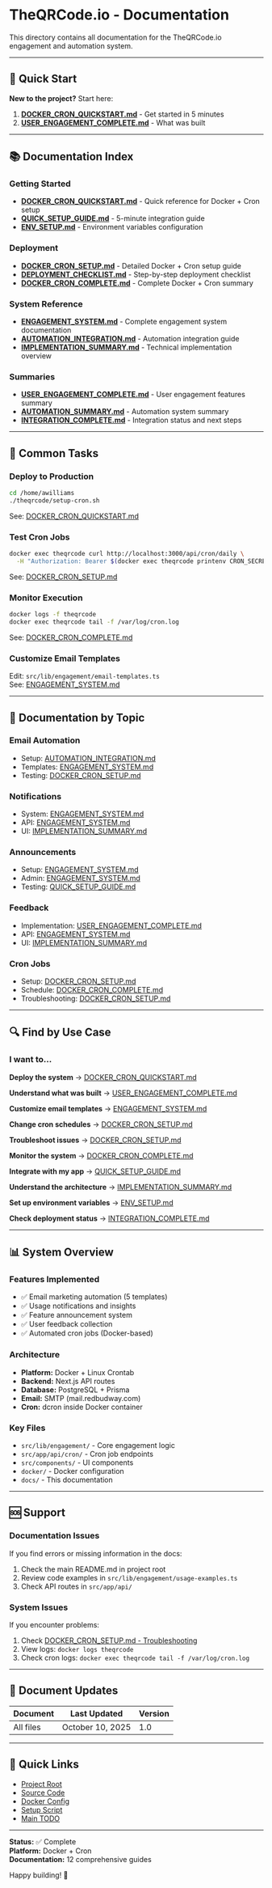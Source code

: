 # TheQRCode.io - Documentation

This directory contains all documentation for the TheQRCode.io engagement and automation system.

---

## 🚀 Quick Start

**New to the project?** Start here:

1. **[DOCKER_CRON_QUICKSTART.md](DOCKER_CRON_QUICKSTART.md)** - Get started in 5 minutes
2. **[USER_ENGAGEMENT_COMPLETE.md](USER_ENGAGEMENT_COMPLETE.md)** - What was built

---

## 📚 Documentation Index

### Getting Started
- **[DOCKER_CRON_QUICKSTART.md](DOCKER_CRON_QUICKSTART.md)** - Quick reference for Docker + Cron setup
- **[QUICK_SETUP_GUIDE.md](QUICK_SETUP_GUIDE.md)** - 5-minute integration guide
- **[ENV_SETUP.md](ENV_SETUP.md)** - Environment variables configuration

### Deployment
- **[DOCKER_CRON_SETUP.md](DOCKER_CRON_SETUP.md)** - Detailed Docker + Cron setup guide
- **[DEPLOYMENT_CHECKLIST.md](DEPLOYMENT_CHECKLIST.md)** - Step-by-step deployment checklist
- **[DOCKER_CRON_COMPLETE.md](DOCKER_CRON_COMPLETE.md)** - Complete Docker + Cron summary

### System Reference
- **[ENGAGEMENT_SYSTEM.md](ENGAGEMENT_SYSTEM.md)** - Complete engagement system documentation
- **[AUTOMATION_INTEGRATION.md](AUTOMATION_INTEGRATION.md)** - Automation integration guide
- **[IMPLEMENTATION_SUMMARY.md](IMPLEMENTATION_SUMMARY.md)** - Technical implementation overview

### Summaries
- **[USER_ENGAGEMENT_COMPLETE.md](USER_ENGAGEMENT_COMPLETE.md)** - User engagement features summary
- **[AUTOMATION_SUMMARY.md](AUTOMATION_SUMMARY.md)** - Automation system summary
- **[INTEGRATION_COMPLETE.md](INTEGRATION_COMPLETE.md)** - Integration status and next steps

---

## 🎯 Common Tasks

### Deploy to Production
```bash
cd /home/awilliams
./theqrcode/setup-cron.sh
```
See: [DOCKER_CRON_QUICKSTART.md](DOCKER_CRON_QUICKSTART.md)

### Test Cron Jobs
```bash
docker exec theqrcode curl http://localhost:3000/api/cron/daily \
  -H "Authorization: Bearer $(docker exec theqrcode printenv CRON_SECRET)"
```
See: [DOCKER_CRON_SETUP.md](DOCKER_CRON_SETUP.md#testing)

### Monitor Execution
```bash
docker logs -f theqrcode
docker exec theqrcode tail -f /var/log/cron.log
```
See: [DOCKER_CRON_COMPLETE.md](DOCKER_CRON_COMPLETE.md#monitoring)

### Customize Email Templates
Edit: `src/lib/engagement/email-templates.ts`  
See: [ENGAGEMENT_SYSTEM.md](ENGAGEMENT_SYSTEM.md#email-templates)

---

## 📖 Documentation by Topic

### Email Automation
- Setup: [AUTOMATION_INTEGRATION.md](AUTOMATION_INTEGRATION.md#email-marketing-automation)
- Templates: [ENGAGEMENT_SYSTEM.md](ENGAGEMENT_SYSTEM.md#email-templates)
- Testing: [DOCKER_CRON_SETUP.md](DOCKER_CRON_SETUP.md#test-email-automation)

### Notifications
- System: [ENGAGEMENT_SYSTEM.md](ENGAGEMENT_SYSTEM.md#usage-notifications--insights)
- API: [ENGAGEMENT_SYSTEM.md](ENGAGEMENT_SYSTEM.md#api-endpoints)
- UI: [IMPLEMENTATION_SUMMARY.md](IMPLEMENTATION_SUMMARY.md#ui-components)

### Announcements
- Setup: [ENGAGEMENT_SYSTEM.md](ENGAGEMENT_SYSTEM.md#feature-announcement-system)
- Admin: [ENGAGEMENT_SYSTEM.md](ENGAGEMENT_SYSTEM.md#admin-controls)
- Testing: [QUICK_SETUP_GUIDE.md](QUICK_SETUP_GUIDE.md#test-announcement-system)

### Feedback
- Implementation: [USER_ENGAGEMENT_COMPLETE.md](USER_ENGAGEMENT_COMPLETE.md#user-feedback-collection)
- API: [ENGAGEMENT_SYSTEM.md](ENGAGEMENT_SYSTEM.md#api-endpoints)
- UI: [IMPLEMENTATION_SUMMARY.md](IMPLEMENTATION_SUMMARY.md#ui-components)

### Cron Jobs
- Setup: [DOCKER_CRON_SETUP.md](DOCKER_CRON_SETUP.md)
- Schedule: [DOCKER_CRON_COMPLETE.md](DOCKER_CRON_COMPLETE.md#automation-schedule)
- Troubleshooting: [DOCKER_CRON_SETUP.md](DOCKER_CRON_SETUP.md#troubleshooting)

---

## 🔍 Find by Use Case

### I want to...

**Deploy the system**
→ [DOCKER_CRON_QUICKSTART.md](DOCKER_CRON_QUICKSTART.md)

**Understand what was built**
→ [USER_ENGAGEMENT_COMPLETE.md](USER_ENGAGEMENT_COMPLETE.md)

**Customize email templates**
→ [ENGAGEMENT_SYSTEM.md](ENGAGEMENT_SYSTEM.md#email-templates)

**Change cron schedules**
→ [DOCKER_CRON_SETUP.md](DOCKER_CRON_SETUP.md#customization)

**Troubleshoot issues**
→ [DOCKER_CRON_SETUP.md](DOCKER_CRON_SETUP.md#troubleshooting)

**Monitor the system**
→ [DOCKER_CRON_COMPLETE.md](DOCKER_CRON_COMPLETE.md#monitoring)

**Integrate with my app**
→ [QUICK_SETUP_GUIDE.md](QUICK_SETUP_GUIDE.md)

**Understand the architecture**
→ [IMPLEMENTATION_SUMMARY.md](IMPLEMENTATION_SUMMARY.md)

**Set up environment variables**
→ [ENV_SETUP.md](ENV_SETUP.md)

**Check deployment status**
→ [INTEGRATION_COMPLETE.md](INTEGRATION_COMPLETE.md)

---

## 📊 System Overview

### Features Implemented
- ✅ Email marketing automation (5 templates)
- ✅ Usage notifications and insights
- ✅ Feature announcement system
- ✅ User feedback collection
- ✅ Automated cron jobs (Docker-based)

### Architecture
- **Platform:** Docker + Linux Crontab
- **Backend:** Next.js API routes
- **Database:** PostgreSQL + Prisma
- **Email:** SMTP (mail.redbudway.com)
- **Cron:** dcron inside Docker container

### Key Files
- `src/lib/engagement/` - Core engagement logic
- `src/app/api/cron/` - Cron job endpoints
- `src/components/` - UI components
- `docker/` - Docker configuration
- `docs/` - This documentation

---

## 🆘 Support

### Documentation Issues
If you find errors or missing information in the docs:
1. Check the main README.md in project root
2. Review code examples in `src/lib/engagement/usage-examples.ts`
3. Check API routes in `src/app/api/`

### System Issues
If you encounter problems:
1. Check [DOCKER_CRON_SETUP.md - Troubleshooting](DOCKER_CRON_SETUP.md#troubleshooting)
2. View logs: `docker logs theqrcode`
3. Check cron logs: `docker exec theqrcode tail -f /var/log/cron.log`

---

## 📅 Document Updates

| Document | Last Updated | Version |
|----------|--------------|---------|
| All files | October 10, 2025 | 1.0 |

---

## 🎯 Quick Links

- [Project Root](../)
- [Source Code](../src/)
- [Docker Config](../docker/)
- [Setup Script](../setup-cron.sh)
- [Main TODO](../TODO.md)

---

**Status:** ✅ Complete  
**Platform:** Docker + Cron  
**Documentation:** 12 comprehensive guides

Happy building! 🚀

